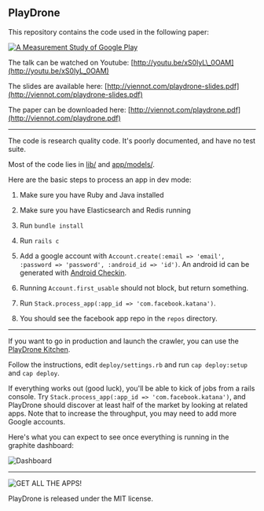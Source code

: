 PlayDrone
---------

This repository contains the code used in the following paper:

[![A Measurement Study of Google Play](http://i.imgur.com/ZAuWtry.png)](http://viennot.com/playdrone.pdf)

The talk can be watched on Youtube: [http://youtu.be/xS0lyL\_0OAM](http://youtu.be/xS0lyL_0OAM)

The slides are available here: [http://viennot.com/playdrone-slides.pdf](http://viennot.com/playdrone-slides.pdf)

The paper can be downloaded here: [http://viennot.com/playdrone.pdf](http://viennot.com/playdrone.pdf)

---

The code is research quality code. It's poorly documented, and have no test suite.

Most of the code lies in
[lib/](https://github.com/nviennot/playdrone/tree/master/lib) and
[app/models/](https://github.com/nviennot/playdrone/tree/master/app/models).

Here are the basic steps to process an app in dev mode:

1. Make sure you have Ruby and Java installed

2. Make sure you have Elasticsearch and Redis running

3. Run `bundle install`

4. Run `rails c`

5. Add a google account with `Account.create(:email => 'email', :password =>
   'password', :android_id => 'id')`. An android id can be generated with
   [Android Checkin](https://github.com/nviennot/android-checkin).

6. Running `Account.first_usable` should not block, but return something.

7. Run `Stack.process_app(:app_id => 'com.facebook.katana')`.

8. You should see the facebook app repo in the `repos` directory.

---

If you want to go in production and launch the crawler, you can use the
[PlayDrone Kitchen](https://github.com/nviennot/playdrone-kitchen).

Follow the instructions, edit `deploy/settings.rb` and run `cap deploy:setup`
and `cap deploy`.

If everything works out (good luck), you'll be able to kick of jobs from a rails
console. Try `Stack.process_app(:app_id => 'com.facebook.katana')`, and
PlayDrone should discover at least half of the market by looking at related
apps. Note that to increase the throughput, you may need to add more Google accounts.

Here's what you can expect to see once everything is running in the graphite dashboard:

![Dashboard](http://i.imgur.com/8FdxRmo.png)

---

![GET ALL THE APPS!](http://i.imgur.com/r9t8uDx.jpg)

PlayDrone is released under the MIT license.

